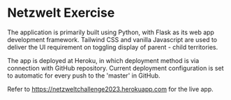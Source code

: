 # Netzwelt Exercise

The application is primarily built using Python, with Flask as its web app development framework.
Tailwind CSS and vanilla Javascript are used to deliver the UI requirement on toggling display of parent - child territories.

The app is deployed at Heroku, in which deployment method is via connection with GitHub repository.
Current deployment configuration is set to automatic for every push to the 'master' in GitHub.

Refer to https://netzweltchallenge2023.herokuapp.com for the live app.

